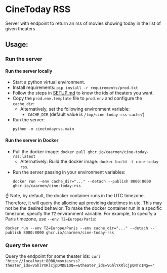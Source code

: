 # CineToday RSS
Server with endpoint to return an rss of movies showing today in the list of given theaters

## Usage:

### Run the server

#### Run the server locally


* Start a python virtual environment.
* Install requirements: `pip install -r requirements/prod.txt`
* Follow the steps in [SETUP.md](SETUP.md) to know the ids of theaters you want.
* Copy the `prod.env.template` file to `prod.env` and configure the `cache_dir`:
    - Alternatively, set the following environment variable:
        - `CACHE_DIR` (default value is `/tmp/cine-today-rss-cache/`)
* Run the server:
    ```
    python -m cinetodayrss.main
    ```

#### Run the server in Docker

* Pull the docker image: `docker pull ghcr.io/caarmen/cine-today-rss:latest`
  - Alternatively: Build the docker image: `docker build -t cine-today-rss`.
* Run the server passing in your environment variables:
    ```
    docker run --env cache_dir="..." --detach --publish 8000:8000 ghcr.io/caarmen/cine-today-rss
    ```
☝️ Note, by default, the docker container runs in the UTC timezone. Therefore, it will query the allocine api providing datetimes in utc. This may not be the desired behavior. To make the docker container run in a specific timezone, specify the `TZ` environment variable. For example, to specify a Paris timezone, use `--env TZ=Europe/Paris`:
```
docker run --env TZ=Europe/Paris --env cache_dir="..." --detach --publish 8000:8000 ghcr.io/caarmen/cine-today-rss
```

### Query the server

Query the endpoint for some theater ids:
    ```
    curl "http://localhost:8000/moviesrss?theater_ids=VGhlYXRlcjpDMDE1OQ==&theater_ids=VGhlYXRlcjpQNTc1Ng=="
    ```

